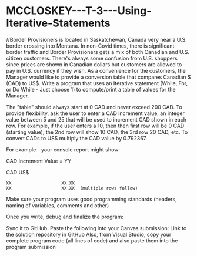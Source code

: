 # MCCLOSKEY---T-3---Using-Iterative-Statements
//Border Provisioners is located in Saskatchewan, Canada very near a U.S. border crossing into Montana.  In non-Covid times, there is significant border traffic and Border Provisioners gets a mix of both Canadian and U.S. citizen customers.  There's always some confusion from U.S. shoppers since prices are shown in Canadian dollars but customers are allowed to pay in U.S. currency if they wish.  As a convenience for the customers, the Manager would like to provide a conversion table that compares Canadian $ (CAD) to US$.  Write a program that uses an Iterative statement (While, For, or Do While - Just choose 1) to compute/print a table of values for the Manager. 

The "table" should always start at 0 CAD and never exceed 200 CAD.   To provide flexibility, ask the user to enter a CAD increment value, an integer value between 5 and 25 that will be used to increment CAD shown in each row.  For example, if the user enters a 10, then then first row will be 0 CAD (starting value), the 2nd row will show 10 CAD, the 3rd row 20 CAD, etc.  To convert CADs to US$ multiply the CAD value by 0.792367.  

For example - your console report might show:

CAD Increment Value = YY

   CAD             US$

    XX                   XX.XX
    XX                   XX.XX  (multiple rows follow)

Make sure your program uses good programming standards (headers, naming of variables, comments and other)

Once you write, debug and finalize the program: 

Sync it to GitHub.
Paste the following into your Canvas submission:
Link to the solution repository in GitHub
Also, from Visual Studio, copy your complete program code (all lines of code) and also paste them into the program submission   
